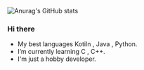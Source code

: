![Anurag's GitHub stats](https://github-readme-stats-one-bice.vercel.app/api?username=ShirkNeko&show_icons=true&include_all_commits=true&count_private=true&role=OWNER,ORGANIZATION_MEMBER,COLLABORATOR)

### Hi there 


- My best languages Kotiln , Java , Python.
- I’m currently learning C , C++.
- I'm just a hobby developer.


